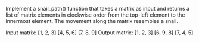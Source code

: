 Implement a snail_path() function that takes a matrix as input and returns a list of matrix elements in clockwise order from the top-left element to the innermost element. The movement along the matrix resembles a snail.

Input matrix:
[1, 2, 3]
[4, 5, 6]
[7, 8, 9]
Output matrix:
[1, 2, 3]
[6, 9, 8]
[7, 4, 5]
